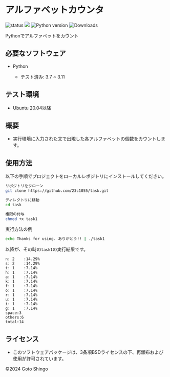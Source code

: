 # アルファベットカウンタ

![status](https://github.com/23c1055/task/actions/workflows/test.yml/badge.svg)
<img src="https://img.shields.io/badge/-Python-F9DC3E.svg?logo=python">
![Python version](https://img.shields.io/badge/Needed_Python_version-3_or_more-blue)
![Downloads](https://img.shields.io/badge/Downloads-1-green)


Pythonでアルファベットをカウント

## 必要なソフトウェア

- Python 

    - テスト済み: 3.7 ~ 3.11

## テスト環境

- Ubuntu 20.04以降

## 概要

- 実行環境に入力された文で出現した各アルファベットの個数をカウントします。 

## 使用方法

  以下の手順でプロジェクトをローカルレポジトリにインストールしてください。

```bash
リポジトリをクローン
git clone https://github.com/23c1055/task.git

ディレクトリに移動
cd task

権限の付与
chmod +x task1
```



実行方法の例
```bash
echo Thanks for using. ありがとう!! | ./task1
```
以降が、その時の```task1```の実行結果です。

```
n: 2    :14.29%
s: 2    :14.29%
t: 1    :7.14%
h: 1    :7.14%
a: 1    :7.14%
k: 1    :7.14%
f: 1    :7.14%
o: 1    :7.14%
r: 1    :7.14%
u: 1    :7.14%
i: 1    :7.14%
g: 1    :7.14%
space:3
others:6
total:14
```

## ライセンス

- このソフトウェアパッケージは、3条項BSDライセンスの下、再頒布および使用が許可されています。

©2024 Goto Shingo
